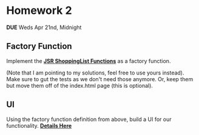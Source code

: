 # Homework 2
**DUE** Weds Apr 21nd, Midnight

## Factory Function
Implement the **[JSR ShoppingList Functions](https://github.com/FEWDMaterials/JSR_Shopping_List_Functions/tree/solutions/JSR0312)** as a factory function. 

(Note that I am pointing to my solutions, feel free to use yours instead). Make sure to gut the tests as we don't need those anymore. Or, keep them but move them off of the index.html page (this is optional).

## UI
Using the factory function definition from above, build a UI for our functionality.
**[Details Here](https://github.com/FEWDMaterials/ShoppingListUI)**
